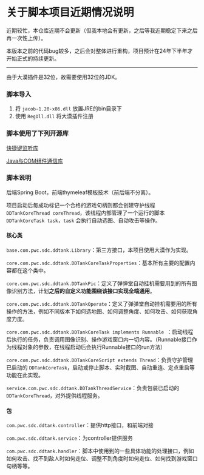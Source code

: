 # 关于脚本项目近期情况说明

近期较忙，本仓库近期不会更新（但我本地会有更新，之后等我近期稳定下来之后再一次性上传）。

本版本之前的代码bug较多，之后会对整体进行重构，项目预计在24年下半年才开始正式的持续更新。

<hr/>

由于大漠插件是32位，故需要使用32位的JDK。

### 脚本导入

1. 将 `jacob-1.20-x86.dll` 放置JRE的bin目录下
2. 使用 `RegDll.dll` 将大漠插件注册


### 脚本使用了下列开源库

[快捷键监听库](https://github.com/melloware/jintellitype)

[Java与COM组件通信库](https://github.com/freemansoft/jacob-project)

### 脚本说明

后端Spring Boot，前端thymeleaf模板技术（前后端不分离）。

项目启动后每成功标记一个合格的游戏句柄则都会创建守护线程 `DDTankCoreThread coreThread`，该线程内部管理了一个运行的脚本 `DDTankCoreTask task`，`task` 会执行自动选图、自动攻击等操作。

#### 核心类

`base.com.pwc.sdc.ddtank.Library`：第三方接口，本项目使用大漠作为实现。

`core.com.pwc.sdc.ddtank.DDTankCoreTaskProperties`：基本所有主要的配置内容都在这个类中。

`core.com.pwc.sdc.ddtank.DDTankPic`：定义了弹弹堂自动挂机需要用到的所有图像识别方法，计划**之后的自定义功能围绕该接口实现全端通用**。

`core.com.pwc.sdc.ddtank.DDTankOperate`：定义了弹弹堂自动挂机需要用的所有操作的方法，例如不同版本下如何选地图、如何调整角度、如何攻击、如何获取角度力度。

`core.com.pwc.sdc.ddtank.DDTankCoreTask implements Runnable `：启动线程后执行的任务，负责调用图像识别、操作游戏窗口内一切内容。（Runnable接口作为线程对象的参数，在线程启动后会执行Runnable接口的run方法）

`core.com.pwc.sdc.ddtank.DDTankCoreScript extends Thread`：负责守护管理已启动的 `DDTankCoreTask`，启动或停止脚本、实时截图、自动重连、定点重启等功能在此实现。

`service.com.pwc.sdc.ddtank.DDTankThreadService`：负责包装已启动的`DDTankCoreThread`，对外提供线程服务。

#### 包

`com.pwc.sdc.ddtank.controller`：提供http接口，和前端对接

`com.pwc.sdc.ddtank.service`：为controller提供服务

`com.pwc.sdc.ddtank.handler`：脚本中使用到的一些具体功能的处理接口，例如如何攻击、找不到敌人时如何走位、调整不到角度时如何走位、如何找到游戏窗口句柄等等。
